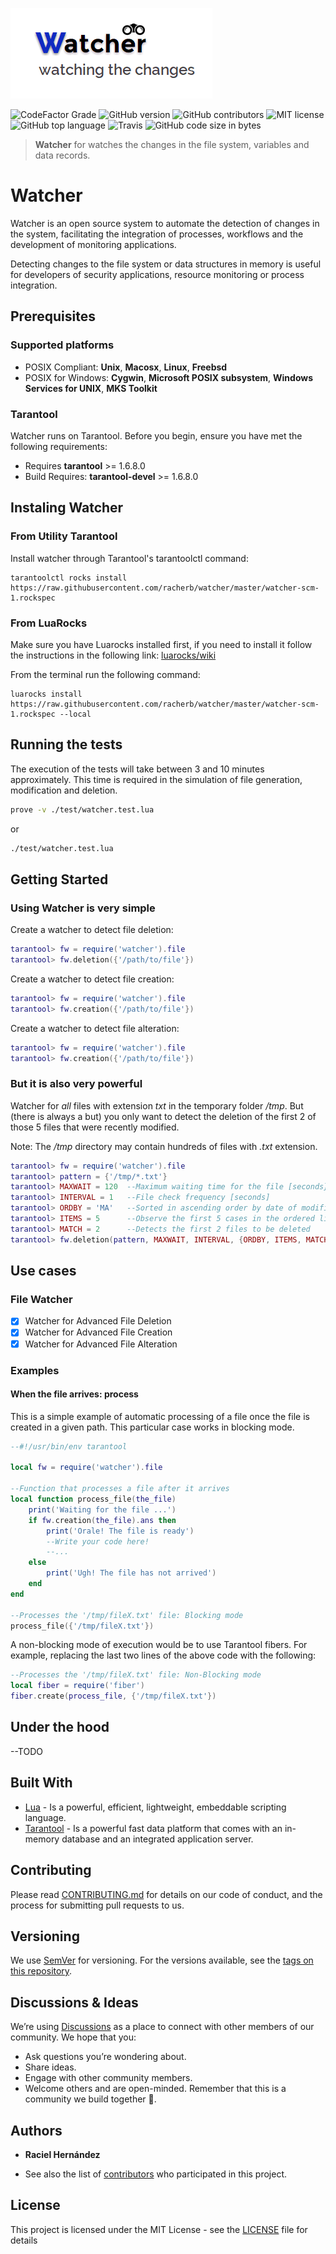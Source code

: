 ![Watcher](watcher.png)

![CodeFactor Grade](https://img.shields.io/codefactor/grade/github/racherb/watcher/master)
![GitHub version](https://badge.fury.io/gh/racherb%2Fwatcher.svg)
![GitHub contributors](https://img.shields.io/github/contributors/racherb/watcher.svg)
![MIT license](https://img.shields.io/badge/License-MIT-blue.svg)
![GitHub top language](https://img.shields.io/github/languages/top/racherb/watcher)
![Travis](https://travis-ci.com/racherb/watcher.svg?branch=master)
![GitHub code size in bytes](https://img.shields.io/github/languages/code-size/racherb/watcher)

> **Watcher** for watches the changes in the file system, variables and data records.

# Watcher

Watcher is an open source system to automate the detection of changes in the system, facilitating the integration of processes, workflows and the development of monitoring applications.

Detecting changes to the file system or data structures in memory is useful for developers of security applications, resource monitoring or process integration.

## Prerequisites

### Supported platforms

- POSIX Compliant: **Unix**, **Macosx**, **Linux**, **Freebsd**
- POSIX for Windows: **Cygwin**, **Microsoft POSIX subsystem**, **Windows Services for UNIX**, **MKS Toolkit**

### Tarantool

Watcher runs on Tarantool. Before you begin, ensure you have met the following requirements:

- Requires **tarantool** >= 1.6.8.0
- Build Requires: **tarantool-devel** >= 1.6.8.0

## Instaling Watcher

### From Utility Tarantool

Install watcher through Tarantool's tarantoolctl command:

```Shell
tarantoolctl rocks install https://raw.githubusercontent.com/racherb/watcher/master/watcher-scm-1.rockspec
```

### From LuaRocks

Make sure you have Luarocks installed first, if you need to install it follow the instructions in the following link: [luarocks/wiki](https://github.com/luarocks/luarocks/wiki/Download)

From the terminal run the following command:

```Shell
luarocks install https://raw.githubusercontent.com/racherb/watcher/master/watcher-scm-1.rockspec --local
```

## Running the tests

The execution of the tests will take between 3 and 10 minutes approximately. This time is required in the simulation of file generation, modification and deletion.

```Bash
prove -v ./test/watcher.test.lua
```

or

```Bash
./test/watcher.test.lua
```

## Getting Started

### Using Watcher is very simple

Create a watcher to detect file deletion:

```Lua
tarantool> fw = require('watcher').file
tarantool> fw.deletion({'/path/to/file'})
```

Create a watcher to detect file creation:

```Lua
tarantool> fw = require('watcher').file
tarantool> fw.creation({'/path/to/file'})
```

Create a watcher to detect file alteration:

```Lua
tarantool> fw = require('watcher').file
tarantool> fw.creation({'/path/to/file'})
```

### But it is also very powerful

Watcher for *all* files with extension *txt* in the temporary folder */tmp*. But (there is always a but) you only want to detect the deletion of the first 2 of those 5 files that were recently modified.

Note: The */tmp* directory may contain hundreds of files with *.txt* extension.

```Lua
tarantool> fw = require('watcher').file
tarantool> pattern = {'/tmp/*.txt'} 
tarantool> MAXWAIT = 120  --Maximum waiting time for the file [seconds}
tarantool> INTERVAL = 1   --File check frequency [seconds]
tarantool> ORDBY = 'MA'   --Sorted in ascending order by date of modification
tarantool> ITEMS = 5      --Observe the first 5 cases in the ordered list
tarantool> MATCH = 2      --Detects the first 2 files to be deleted
tarantool> fw.deletion(pattern, MAXWAIT, INTERVAL, {ORDBY, ITEMS, MATCH})
```

## Use cases

### File Watcher

- [x] Watcher for Advanced File Deletion
- [x] Watcher for Advanced File Creation
- [x] Watcher for Advanced File Alteration

### Examples

#### When the file arrives: process

This is a simple example of automatic processing of a file once the file is created in a given path. This particular case works in blocking mode.

```Lua
--#!/usr/bin/env tarantool

local fw = require('watcher').file

--Function that processes a file after it arrives
local function process_file(the_file)
    print('Waiting for the file ...')
    if fw.creation(the_file).ans then
        print('Orale! The file is ready')
        --Write your code here!
        --...
    else
        print('Ugh! The file has not arrived')
    end
end

--Processes the '/tmp/fileX.txt' file: Blocking mode
process_file({'/tmp/fileX.txt'})

```

A non-blocking mode of execution would be to use Tarantool fibers. For example, replacing the last two lines of the above code with the following:

```Lua
--Processes the '/tmp/fileX.txt' file: Non-Blocking mode
local fiber = require('fiber')
fiber.create(process_file, {'/tmp/fileX.txt'})
```

## Under the hood

--TODO

## Built With

* [Lua](https://www.lua.org/) - Is a powerful, efficient, lightweight, embeddable scripting language.
* [Tarantool](https://maven.apache.org/) - Is a powerful fast data platform that comes with an in-memory database and an integrated application server.

## Contributing

Please read [CONTRIBUTING.md](CONTRIBUTING.md) for details on our code of conduct, and the process for submitting pull requests to us.

## Versioning

We use [SemVer](http://semver.org/) for versioning. For the versions available, see the [tags on this repository](https://github.com/racherb/watcher/tags).

## Discussions & Ideas

We’re using [Discussions](https://github.com/racherb/watcher/discussions) as a place to connect with other members of our community. We hope that you:

* Ask questions you’re wondering about.
* Share ideas.
* Engage with other community members.
* Welcome others and are open-minded. Remember that this is a community we build together 💪.

## Authors

* **Raciel Hernández**

* See also the list of [contributors](https://github.com/racherb/watcher/contributors) who participated in this project.

## License

This project is licensed under the MIT License - see the [LICENSE](LICENSE.md) file for details

